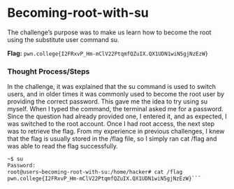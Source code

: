 # Becoming-root-with-su
The challenge’s purpose was to make us learn how to become the root using the substitute user command su.

**Flag:** ` pwn.college{I2FRxvP_Hm-mClV22PtqmfQZuIX.QX1UDN1wiN5gjNzEzW} `

### Thought Process/Steps
In the challenge, it was explained that the su command is used to switch users, and in older times it was commonly used to become 
the root user by providing the correct password. This gave me the idea to try using su myself. When I typed the command, the 
terminal asked me for a password. Since the question had already provided one, I entered it, and as expected, I was switched to 
the root account. Once I had root access, the next step was to retrieve the flag. From my experience in previous challenges, I 
knew that the flag is usually stored in the /flag file, so I simply ran cat /flag and was able to read the flag successfully.

```bash
~$ su
Password:
root@users~becoming-root-with-su:/home/hacker# cat /flag
pwn.college{I2FRxvP_Hm-mClV22PtqmfQZuIX.QX1UDN1wiN5gjNzEzW}```
